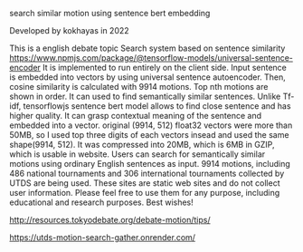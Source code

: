 search similar motion using sentence bert embedding

Developed by kokhayas in 2022

This is a english debate topic Search system based on sentence similarity https://www.npmjs.com/package/@tensorflow-models/universal-sentence-encoder
It is implemented to run entirely on the client side.
Input sentence is embedded into vectors by using universal sentence autoencoder. Then, cosine similarity is calculated with 9914 motions. 
Top nth motions are shown in order. It can used to find semantically similar sentences. Unlike Tf-idf, tensorflowjs sentence bert model allows to find close sentence and has higher quality. It can grasp contextual meaning of the sentence and embedded into a vector.
original (9914, 512) float32 vectors were more than 50MB, so I used top three digits of each vectors insead and used the same shape(9914, 512). It was compressed into 20MB, which is 6MB in GZIP, which is usable in website.
Users can search for semantically similar motions using ordinary English sentences as input.
9914 motions, including 486 national tournaments and 306 international tournaments
collected by UTDS are being used.
These sites are static web sites and do not collect user information.
Please feel free to use them for any purpose, including educational and research purposes.
Best wishes!

http://resources.tokyodebate.org/debate-motion/tips/

https://utds-motion-search-gather.onrender.com/
